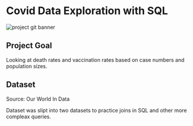 # Covid Data Exploration with SQL
![project git banner](https://user-images.githubusercontent.com/88495091/209364818-bbcfe961-c0c5-4835-9eee-624498318f16.png)

## Project Goal
Looking at death rates and vaccination rates based on case numbers and population sizes.

## Dataset

Source: Our World In Data 

Dataset was slipt into two datasets to practice joins in SQL and other more compleax queries.

